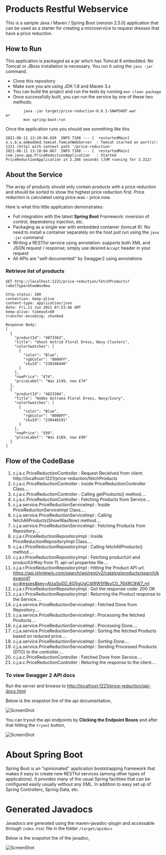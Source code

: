 # Products Restful Webservice

This is a sample Java / Maven / Spring Boot (version 2.5.0) application that can be used as a starter for creating a microservice to request dresses that have a price reduction.

## How to Run 

This application is packaged as a jar which has Tomcat 8 embedded. No Tomcat or JBoss installation is necessary. You run it using the ```java -jar``` command.

* Clone this repository 
* Make sure you are using JDK 1.8 and Maven 3.x
* You can build the project and run the tests by running ```mvn clean package```
* Once successfully built, you can run the service by one of these two methods:
```
        java -jar target/price-reduction-0.0.1-SNAPSHOT.war
or
        mvn spring-boot:run
```

Once the application runs you should see something like this

```
2021-06-11 13:18:04.658  INFO 7108 --- [  restartedMain] o.s.b.w.embedded.tomcat.TomcatWebServer  : Tomcat started on port(s): 1221 (http) with context path '/price-reduction'
2021-06-11 13:18:04.667  INFO 7108 --- [  restartedMain] com.java.app.PriceReductionApplication   : Started PriceReductionApplication in 2.266 seconds (JVM running for 3.312)
```

## About the Service

The array of products should only contain products with a price reduction and should be sorted to show the highest price reduction first. Price reduction is calculated using price.was - price.now.
 
Here is what this little application demonstrates: 

* Full integration with the latest **Spring Boot** Framework: inversion of control, dependency injection, etc.
* Packaging as a single war with embedded container (tomcat 8): No need to install a container separately on the host just run using the ``java -jar`` command
* Writing a RESTful service using annotation: supports both XML and JSON request / response; simply use desired ``Accept`` header in your request
* All APIs are "self-documented" by Swagger2 using annotations 

### Retrieve list of products

```
GET http://localhost:1221/price-reduction/fetchProducts?labelType=ShowWasNow

http-status: 200
connection: keep-alive 
content-type: application/json 
date: Fri,11 Jun 2021 07:53:46 GMT 
keep-alive: timeout=60 
transfer-encoding: chunked 

Response Body: 
[
  {
    "productId": "4873363",
    "title": "Ghost Astrid Floral Dress, Navy Clusters",
    "colorSwatches": [
      {
        "color": "Blue",
        "rgbColor": "0000FF",
        "skuId": "238346446"
      }
    ],
    "nowPrice": "£74",
    "priceLabel": "Was £149, now £74"
  },
  {
    "productId": "4823284",
    "title": "Hobbs Astraea Floral Dress, Navy/Ivory",
    "colorSwatches": [
      {
        "color": "Blue",
        "rgbColor": "0000FF",
        "skuId": "238448191"
      }
    ],
    "nowPrice": "£99",
    "priceLabel": "Was £169, now £99"
  }
]
```

## Flow of the CodeBase

1. c.j.a.c.PriceReductionController         : Request Recielved from client: http://localhost:1221/price-reduction/fetchProducts
2. c.j.a.c.PriceReductionController         : Inside PriceReductionController Class....
3. c.j.a.c.PriceReductionController         : Calling getProducts() method....
4. c.j.a.c.PriceReductionController         : Fetching Products from Service....
5. c.j.a.service.PriceReductionServiceImpl  : Inside PriceReductionServiceImpl Class....
6. c.j.a.service.PriceReductionServiceImpl  : Calling fetchAllProducts(ShowWasNow) method....
7. c.j.a.service.PriceReductionServiceImpl  : Fetching Products from Repository....
8. c.j.a.r.PriceReductionRepositoryImpl     : Inside PriceReductionRepositoryImpl Class....
9. c.j.a.r.PriceReductionRepositoryImpl     : Calling fetchAllProducts() method....
10. c.j.a.r.PriceReductionRepositoryImpl     : Fetching productUrl and productUrlKey from 11. api-url.properties file....
12. c.j.a.r.PriceReductionRepositoryImpl     : Hitting the Product API url: https://api.johnlewis.com/search/api/rest/v2/catalog/products/search/keyword?q=dresses&key=AIzaSyDD_6O5gUgC4tRW5f9kxC0_76XRC8W7_mI
13. c.j.a.r.PriceReductionRepositoryImpl     : Got the response code: 200 OK
14. c.j.a.r.PriceReductionRepositoryImpl     : Returning the Product response to the Service....
15. c.j.a.service.PriceReductionServiceImpl  : Fetched Done from Repository....
16. c.j.a.service.PriceReductionServiceImpl  : Processing the fetched Products....
17. c.j.a.service.PriceReductionServiceImpl  : Processing Done....
18. c.j.a.service.PriceReductionServiceImpl  : Sorting the fetched Products based on reduced price....
19. c.j.a.service.PriceReductionServiceImpl  : Sorting Done....
20. c.j.a.service.PriceReductionServiceImpl  : Sending Processed Products (DTO) to the controller....
21. c.j.a.c.PriceReductionController         : Fetched Done from Service....
22. c.j.a.c.PriceReductionController         : Returing the response to the client....

### To view Swagger 2 API docs

Run the server and browse to [http://localhost:1221/price-reduction/api-docs.html](localhost:1221/price-reduction/api-docs.html)

Below is the snapshot the of the api documentation,

![ScreenShot](/images/image1.jpg)

You can tryout the api endpoints by **Clicking the Endpoint Boxes** and after that hitting the `tryout` button,

![ScreenShot](/images/image2.jpg)

# About Spring Boot

Spring Boot is an "opinionated" application bootstrapping framework that makes it easy to create new RESTful services (among other types of applications). It provides many of the usual Spring facilities that can be configured easily usually without any XML. In addition to easy set up of Spring Controllers, Spring Data, etc.

# Generated Javadocs

Javadocs are gererated using the maven-javadoc-plugin and accessable through `index.html` file in the folder `/target/apidocs`

Below is the snapshot the of the javadoc,

![ScreenShot](/images/image3.jpg)
